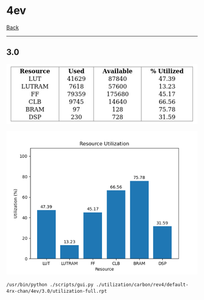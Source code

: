 # 4ev

[Back](<../rev4.md>)

---

## 3.0

<p align="center">
	<img src="../../../../../images/carbon/rev4/default-4rx-chan/4ev/3.0/table.jpg" />
</p>

<p align="center">
	<img src="../../../../../images/carbon/rev4/default-4rx-chan/4ev/3.0/graph.png" />
</p>

`/usr/bin/python ./scripts/gui.py ./utilization/carbon/rev4/default-4rx-chan/4ev/3.0/utilization-full.rpt`

